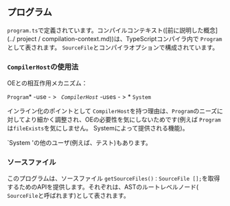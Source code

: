 ## プログラム

`program.ts`で定義されています。コンパイルコンテキスト([前に説明した概念](../ project / compilation-context.md))は、TypeScriptコンパイラ内で `Program`として表されます。 `SourceFile`とコンパイラオプションで構成されています。


### `CompilerHost`の使用法
OEとの相互作用メカニズム：

`Program`* -use  - > *` CompilerHost`* -uses  - > * `System`

インライン化のポイントとして `CompilerHost`を持つ理由は、`Program`のニーズに対してより細かく調整され、OEの必要性を気にしないためです(例えば `Program`は`fileExists`を気にしません。 Systemによって提供される機能)。

`System 'の他のユーザ(例えば、テスト)もあります。

### ソースファイル

このプログラムは、ソースファイル `getSourceFiles()：SourceFile [];`を取得するためのAPIを提供します。それぞれは、ASTのルートレベルノード( `SourceFile`と呼ばれます)として表されます。
